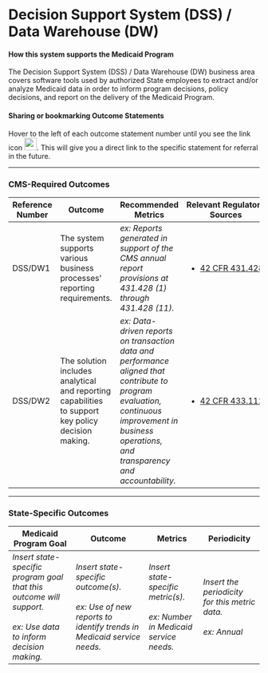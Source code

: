 # Decision Support System (DSS) / Data Warehouse (DW) 
#### How this system supports the Medicaid Program 
The Decision Support System (DSS) / Data Warehouse (DW) business area covers software tools used by authorized State employees to extract and/or analyze Medicaid data in order to inform program decisions, policy decisions, and report on the delivery of the Medicaid Program. 

#### Sharing or bookmarking Outcome Statements 
Hover to the left of each outcome statement number until you see the link icon <img src="https://user-images.githubusercontent.com/34281281/122820827-48508d80-d299-11eb-9aa5-a11090d24814.png" width="25" height="25">. This will give you a direct link to the specific statement for referral in the future. 

---
### CMS-Required Outcomes

| **Reference Number** | **Outcome** | **Recommended Metrics** | **Relevant&nbsp;Regulatory Sources** | **Recommended Periodicity** |
| --- | --- | --- | --- | --- |
| DSS/DW1 | The system supports various business processes' reporting requirements. | *ex: Reports generated in support of the CMS annual report provisions at 431.428 (1) through 431.428 (11).* | <ul><li>[42 CFR 431.428](https://www.ecfr.gov/cgi-bin/text-idx?node=pt42.1.431#se42.4.431_1428)</li> | Annual |
| DSS/DW2 | The solution includes analytical and reporting capabilities to support key policy decision making. | *ex: Data-driven reports on transaction data and performance aligned that contribute to program evaluation, continuous improvement in business operations, and transparency and accountability.* | <ul><li>[42 CFR 433.112](https://www.ecfr.gov/cgi-bin/text-idx?SID=ef8f373b0a5f537ffdb7514df38b51fe&node=pt42.4.433&rgn=div5#se42.4.433_1112)</li></ul> | Annual |

---
### State-Specific Outcomes
  
| Medicaid Program Goal | **Outcome** | **Metrics** | **Periodicity** |
| --- | --- | --- | --- |
| *Insert state-specific program goal that this outcome will support.*<br><br>*ex: Use data to inform decision making.* | *Insert state-specific outcome(s).*<br><br>*ex: Use of new reports to identify trends in Medicaid service needs.* | *Insert state-specific metric(s).*<br><br>*ex: Number in Medicaid service needs.* | *Insert the periodicity for this metric data.* <br><br>*ex: Annual*  |
